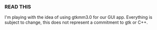 ### READ THIS
I'm playing with the idea of using gtkmm3.0 for our GUI app. Everything is subject to change, this does not represent a commitment to gtk or C++.
